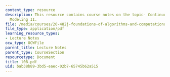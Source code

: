 ```yaml
---
content_type: resource
description: This resource contains course notes on the topic- Continuum Electrostatic
  Modeling II.
file: /media/courses/20-482j-foundations-of-algorithms-and-computational-techniques-in-systems-biology-spring-2006/bab38b893bd5eaec02b765745b62a515_l08.pdf
file_type: application/pdf
learning_resource_types:
- Lecture Notes
ocw_type: OCWFile
parent_title: Lecture Notes
parent_type: CourseSection
resourcetype: Document
title: l08.pdf
uid: bab38b89-3bd5-eaec-02b7-65745b62a515
---
```


